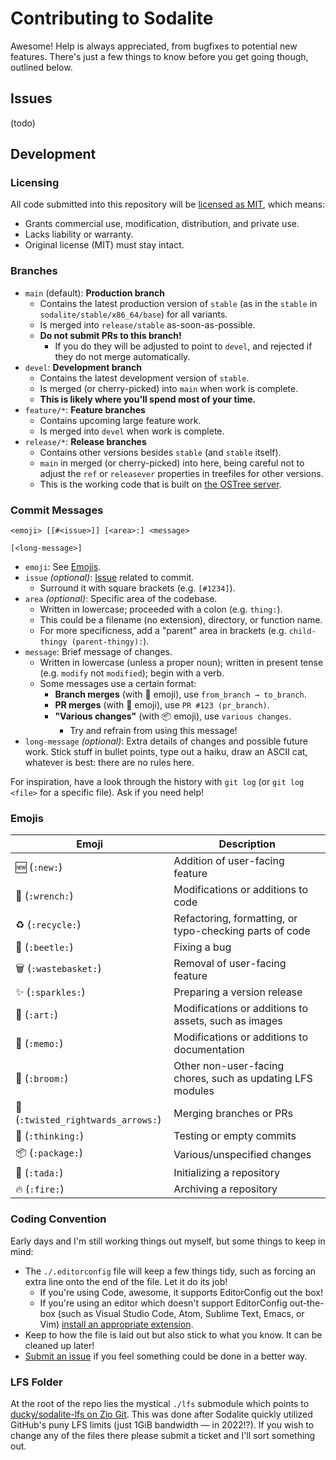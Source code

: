 # Contributing to Sodalite

Awesome! Help is always appreciated, from bugfixes to potential new features. There's just a few things to know before you get going though, outlined below.

## Issues

(todo)

## Development

### Licensing

All code submitted into this repository will be [licensed as MIT](https://github.com/electricduck/sodalite/blob/main/LICENSE), which means:

* Grants commercial use, modification, distribution, and private use.
* Lacks liability or warranty.
* Original license (MIT) must stay intact.

### Branches

* `main` (default): **Production branch**
	* Contains the latest production version of `stable` (as in the `stable` in `sodalite/stable/x86_64/base`) for all variants.
	* Is merged into `release/stable` as-soon-as-possible.
	* **Do not submit PRs to this branch!**
		* If you do they will be adjusted to point to `devel`, and rejected if they do not merge automatically.
* `devel`: **Development branch**
	* Contains the latest development version of `stable`.
	* Is merged (or cherry-picked) into `main` when work is complete.
	* **This is likely where you'll spend most of your time.**
* `feature/*`: **Feature branches**
	* Contains upcoming large feature work.
	* Is merged into `devel` when work is complete.
* `release/*`: **Release branches**
	* Contains other versions besides `stable` (and `stable` itself).
	* `main` in merged (or cherry-picked) into here, being careful not to adjust the `ref` or `releasever` properties in treefiles for other versions.
	* This is the working code that is built on [the OSTree server](https://ostree.sodalite.rocks).

### Commit Messages

```
<emoji> [[#<issue>]] [<area>:] <message>

[<long-message>]
```

* `emoji`: See [Emojis](#commit-messages--emojis).
* `issue` _(optional)_: [Issue](https://github.com/electricduck/sodalite/issues) related to commit.
	* Surround it with square brackets (e.g. `[#1234]`).
* `area` _(optional)_: Specific area of the codebase.
	* Written in lowercase; proceeded with a colon (e.g. `thing:`).
	* This could be a filename (no extension), directory, or function name.
	* For more specificness, add a "parent" area in brackets (e.g. `child-thingy (parent-thingy):`).
* `message`: Brief message of changes.
	* Written in lowercase (unless a proper noun); written in present tense  (e.g. `modify` not `modified`); begin with a verb.
	* Some messages use a certain format:
		* **Branch merges** (with 🔀 emoji), use `from_branch → to_branch`.
		* **PR merges** (with 🔀 emoji), use `PR #123 (pr_branch)`.
		* **"Various changes"** (with 📦 emoji), use `various changes`.
			* Try and refrain from using this message!
* `long-message` _(optional)_: Extra details of changes and possible future work. Stick stuff in bullet points, type out a haiku, draw an ASCII cat, whatever is best: there are no rules here.

For inspiration, have a look through the history with `git log` (or `git log <file>` for a specific file). Ask if you need help!

<h3 id="commit-messages--emojis">Emojis</h3>

| Emoji | Description |
| ----- | ----------- |
| 🆕 (`:new:`) | Addition of user-facing feature |
| 🔧 (`:wrench:`) | Modifications or additions to code |
| ♻️ (`:recycle:`) | Refactoring, formatting, or typo-checking parts of code |
| 🐞 (`:beetle:`) | Fixing a bug |
| 🗑️ (`:wastebasket:`) | Removal of user-facing feature |
| ✨ (`:sparkles:`) | Preparing a version release |
| 🎨 (`:art:`) | Modifications or additions to assets, such as images |
| 📝 (`:memo:`) | Modifications or additions to documentation |
| 🧹 (`:broom:`) | Other non-user-facing chores, such as updating LFS modules |
| 🔀 (`:twisted_rightwards_arrows:`) | Merging branches or PRs |
| 🤔 (`:thinking:`) | Testing or empty commits |
| 📦 (`:package:`) | Various/unspecified changes |
| 🎉 (`:tada:`) | Initializing a repository |
| 🔥 (`:fire:`) | Archiving a repository |

### Coding Convention

Early days and I'm still working things out myself, but some things to keep in mind:

* The `./.editorconfig` file will keep a few things tidy, such as forcing an extra line onto the end of the file. Let it do its job!
	* If you're using Code, awesome, it supports EditorConfig out the box!
	* If you're using an editor which doesn't support EditorConfig out-the-box (such as Visual Studio Code, Atom, Sublime Text, Emacs, or Vim) [install an appropriate extension](https://editorconfig.org/#download).
* Keep to how the file is laid out but also stick to what you know. It can be cleaned up later!
* [Submit an issue](https://github.com/electricduck/sodalite/issues/new) if you feel something could be done in a better way.

### LFS Folder

At the root of the repo lies the mystical `./lfs` submodule which points to [ducky/sodalite-lfs on Zio Git](https://git.zio.sh/ducky/sodalite-lfs). This was done after Sodalite quickly utilized GitHub's puny LFS limits (just 1GiB bandwidth — in 2022!?). If you wish to change any of the files there please submit a ticket and I'll sort something out.

